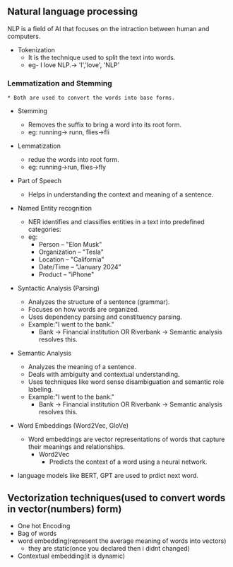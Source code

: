 ## Natural language processing
NLP is a field of AI that focuses on the intraction between human and computers.

* Tokenization
    * It is the technique used to split the text into words.
    * eg- I love NLP.-> 'I','love', 'NLP'

### Lemmatization and Stemming
    * Both are used to convert the words into base forms.
* Stemming
    * Removes the suffix to bring a word into its root form.
    * eg: running-> runn, flies->fli
* Lemmatization
    * redue the words into root form.
    * eg: running->run, flies->fly
* Part of Speech
    * Helps in understanding the context and meaning of a sentence.
* Named Entity recognition
    * NER identifies and classifies entities in a text into predefined categories:
    * eg: 
        * Person – "Elon Musk"
        * Organization – "Tesla"
        * Location – "California"
        * Date/Time – "January 2024"
        * Product – "iPhone"

* Syntactic Analysis (Parsing)
    * Analyzes the structure of a sentence (grammar).
    * Focuses on how words are organized.
    * Uses dependency parsing and constituency parsing.
    * Example:"I went to the bank."
        * Bank → Financial institution OR Riverbank → Semantic analysis resolves this.



* Semantic Analysis
    * Analyzes the meaning of a sentence.
    * Deals with ambiguity and contextual understanding.
    * Uses techniques like word sense disambiguation and semantic role labeling.
    * Example:"I went to the bank."
        * Bank → Financial institution OR Riverbank → Semantic analysis resolves this.

* Word Embeddings (Word2Vec, GloVe)
    * Word embeddings are vector representations of words that capture their meanings and relationships.
        * Word2Vec
            * Predicts the context of a word using a neural network.
* language models like BERT, GPT are used to prdict next word.

## Vectorization techniques(used to convert words in vector(numbers) form)
* One hot Encoding 
* Bag of words
* word embedding(represent the average meaning of words into vectors)
    *  they are static(once you declared then i didnt changed)
* Contextual embedding(it is dynamic)

